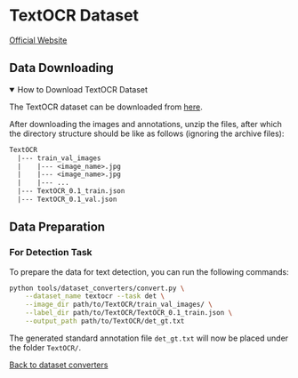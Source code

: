 # TextOCR Dataset
[Official Website](https://textvqa.org/textocr/)

## Data Downloading

<details open markdown>
    <summary>How to Download TextOCR Dataset</summary>

The TextOCR dataset can be downloaded from [here](https://textvqa.org/textocr/dataset/).

</details>

After downloading the images and annotations, unzip the files, after which the directory structure should be like as follows (ignoring the archive files):
```txt
TextOCR
  |--- train_val_images
  |    |--- <image_name>.jpg
  |    |--- <image_name>.jpg
  |    |--- ...
  |--- TextOCR_0.1_train.json
  |--- TextOCR_0.1_val.json
```

## Data Preparation

### For Detection Task

To prepare the data for text detection, you can run the following commands:

```bash
python tools/dataset_converters/convert.py \
    --dataset_name textocr --task det \
    --image_dir path/to/TextOCR/train_val_images/ \
    --label_dir path/to/TextOCR/TextOCR_0.1_train.json \
    --output_path path/to/TextOCR/det_gt.txt
```

The generated standard annotation file `det_gt.txt` will now be placed under the folder `TextOCR/`.

[Back to dataset converters](converters.md)
